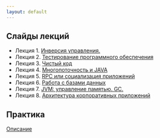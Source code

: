 ```yaml
---
layout: default
---
```


## Слайды лекций
* Лекция 1. [Инверсия управления.](dev/lecture01.html)
* Лекция 2. [Тестирование программного обеспечения](dev/lecture02.html)
* Лекция 3. [Чистый код](dev/lecture03.html)
* Лекция 4. [Многопоточность и JAVA](dev/lecture04.html)
* Лекция 5. [RPC или социализация приложений](dev/lecture05.html)
* Лекция 6. [Работа с базами данных](dev/lecture06.pdf)
* Лекция 7. [JVM: управление памятью. GC.](dev/lecture07.pdf)
* Лекция 8. [Архитектура корпоративных приложений](dev/lecture08.html)

## Практика
[Описание](practice.md)






